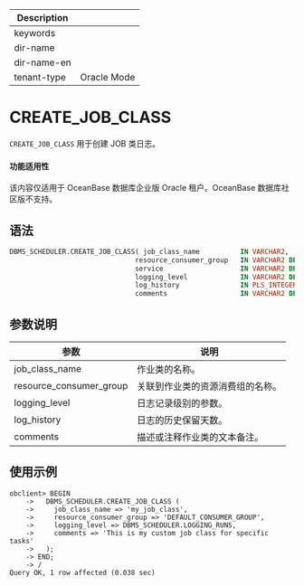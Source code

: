 | Description   |                 |
|---------------|-----------------|
| keywords      |                 |
| dir-name      |                 |
| dir-name-en   |                 |
| tenant-type   | Oracle Mode     |

# CREATE_JOB_CLASS

`CREATE_JOB_CLASS` 用于创建 JOB 类日志。

<main id="notice" >
    <h4>功能适用性</h4>
    <p>该内容仅适用于 OceanBase 数据库企业版 Oracle 租户。OceanBase 数据库社区版不支持。</p>
  </main>

## 语法

```sql
DBMS_SCHEDULER.CREATE_JOB_CLASS( job_class_name          IN VARCHAR2,
                               resource_consumer_group   IN VARCHAR2 DEFAULT NULL,
                               service                   IN VARCHAR2 DEFAULT NULL,
                               logging_level             IN VARCHAR2 DEFAULT 'RUNS', 
                               log_history               IN PLS_INTEGER DEFAULT NULL,
                               comments                  IN VARCHAR2 DEFAULT NULL);
```

## 参数说明

|         参数        |       说明           |
|--------------------|-----------------------|
|job_class_name| 作业类的名称。|
|resource_consumer_group|关联到作业类的资源消费组的名称。|
|logging_level| 日志记录级别的参数。|
|log_history|日志的历史保留天数。|
|comments|描述或注释作业类的文本备注。|

## 使用示例

```shell
obclient> BEGIN
    ->   DBMS_SCHEDULER.CREATE_JOB_CLASS (
    ->     job_class_name => 'my_job_class',
    ->     resource_consumer_group => 'DEFAULT_CONSUMER_GROUP',
    ->     logging_level => DBMS_SCHEDULER.LOGGING_RUNS,
    ->     comments => 'This is my custom job class for specific tasks'
    ->   );
    -> END;
    -> /
Query OK, 1 row affected (0.038 sec)
```
